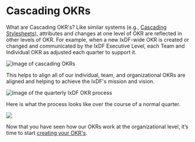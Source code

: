 # Cascading OKRs

What are Cascading OKR's?
Like similar systems (e.g., [Cascading Stylesheets](https://developer.mozilla.org/en-US/docs/Web/CSS)),
attributes and changes at one level of OKR are reflected in other levels of OKR.
For example, when a new IxDF-wide OKR is created or changed and communicated by the IxDF Executive Level,
each Team and Individual OKR as adjusted each quarter to support it.

![Image of cascading OKRs](../../images/24-okr-cascade-part-1.svg)

This helps to align all of our individual, team, and organizational OKRs are aligned and helping to achieve the IxDF's mission and vision.

![Image of the quarterly IxDF OKR process](../../images/25-okr-cascade-part-2.svg)

Here is what the process looks like over the course of a normal quarter.

![](../../images/26-okr-quarter-reference.svg)

Now that you have seen how our OKRs work at the organizational level, it’s time to start [creating your OKR's](./03-create-your-okrs).

